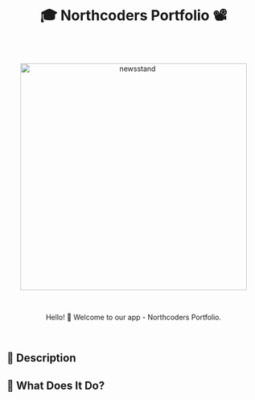 <h1 align="center">  🎓 Northcoders Portfolio 📽️ </h1> <br>

<br />

<p align="center">
  <a href="newsstand">
    <img alt="newsstand" title="newsstand" src="https://0x0.st/obtD.png" width="450">
  </a>
</p>

<br />

<p align="center">
Hello! 👋 Welcome to our app - Northcoders Portfolio.
</p>

<br />

## 💭 Description


## 🤔 What Does It Do?
